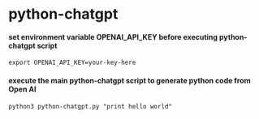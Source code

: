 # python-chatgpt

#### set environment variable OPENAI_API_KEY before executing python-chatgpt script
    export OPENAI_API_KEY=your-key-here

#### execute the main python-chatgpt script to generate python code from Open AI
    python3 python-chatgpt.py "print hello world"

